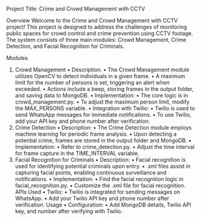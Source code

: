 Project Title: Crime and Crowd Management with CCTV

Overview
Welcome to the Crime and Crowd Management with CCTV project! This project is designed to address the challenges of monitoring public spaces for crowd control and crime prevention using CCTV footage. The system consists of three main modules: Crowd Management, Crime Detection, and Facial Recognition for Criminals.

Modules
1. Crowd Management
•	Description:
•	The Crowd Management module utilizes OpenCV to detect individuals in a given frame.
•	A maximum limit for the number of persons is set, triggering an alert when exceeded.
•	Actions include a beep, storing frames in the output folder, and saving data to MongoDB.
•	Implementation:
•	The core logic is in crowd_management.py.
•	To adjust the maximum person limit, modify the MAX_PERSONS variable.
•	Integration with Twilio:
•	Twilio is used to send WhatsApp messages for immediate notifications.
•	To use Twilio, add your API key and phone number after verification.
2. Crime Detection
•	Description:
•	The Crime Detection module employs machine learning for periodic frame analysis.
•	Upon detecting a potential crime, frames are stored in the output folder and MongoDB.
•	Implementation:
•	Refer to crime_detection.py.
•	Adjust the time interval for frame capture in the TIME_INTERVAL variable.
3. Facial Recognition for Criminals
•	Description:
•	Facial recognition is used for identifying potential criminals upon entry.
•	.xml files assist in capturing facial points, enabling continuous surveillance and notifications.
•	Implementation:
•	Find the facial recognition logic in facial_recognition.py.
•	Customize the .xml file for facial recognition.
APIs Used
•	Twilio:
•	Twilio is integrated for sending messages on WhatsApp.
•	Add your Twilio API key and phone number after verification.
Usage
•	Configuration:
•	Add MongoDB details, Twilio API key, and number after verifying with Twilio.

